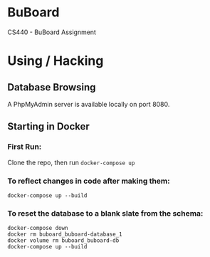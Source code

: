 # BuBoard
CS440 - BuBoard Assignment

# Using / Hacking
## Database Browsing
A PhpMyAdmin server is available locally on port 8080.

## Starting in Docker

### First Run:
Clone the repo, then run `docker-compose up`

### To reflect changes in code after making them:
`docker-compose up --build`

### To reset the database to a blank slate from the schema:
```
docker-compose down
docker rm buboard_buboard-database_1 
docker volume rm buboard_buboard-db
docker-compose up --build
```
